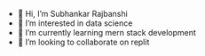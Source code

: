 - 👋 Hi, I’m Subhankar Rajbanshi
- 👀 I’m interested in data science
- 🌱 I’m currently learning mern stack development
- 💞️ I’m looking to collaborate on replit
